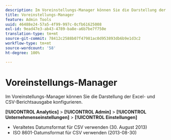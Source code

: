 ```yaml
---
description: Im Voreinstellungs-Manager können Sie die Darstellung der Excel- und CSV-Berichtsausgabe konfigurieren.
title: Voreinstellungs-Manager
feature: Admin Tools
uuid: 46488e24-57a5-4f99-997c-0cfb61625008
exl-id: 9ead47e3-ab43-4789-ba8e-a6b7be7f750e
translation-type: tm+mt
source-git-commit: 78412c2588b07f47981ac0d953893db6b9e1d3c2
workflow-type: tm+mt
source-wordcount: '58'
ht-degree: 100%

---
```


# Voreinstellungs-Manager

Im Voreinstellungs-Manager können Sie die Darstellung der Excel- und CSV-Berichtsausgabe konfigurieren.

**[!UICONTROL Analytics]** > **[!UICONTROL Admin]** > **[!UICONTROL Unternehmenseinstellungen]** > **[!UICONTROL Einstellungen]**

* Veraltetes Datumsformat für CSV verwenden (30. August 2013)
* ISO 8601-Datumsformat für CSV verwenden (2013-08-30)
